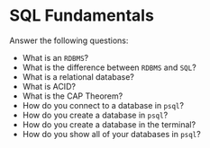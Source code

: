 # SQL Fundamentals

Answer the following questions:

- What is an `RDBMS`?
- What is the difference between `RDBMS` and `SQL`? 
- What is a relational database? 
- What is ACID? 
- What is the CAP Theorem? 
- How do you connect to a database in `psql`?
- How do you create a database in `psql`?
- How do you create a database in the terminal?
- How do you show all of your databases in `psql`?